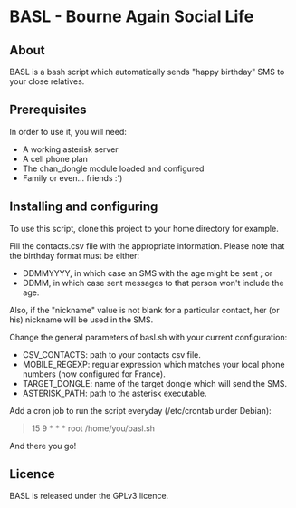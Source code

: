 BASL - Bourne Again Social Life
===============================

## About
BASL is a bash script which automatically sends "happy birthday" SMS to your close relatives.

## Prerequisites
In order to use it, you will need:
- A working asterisk server
- A cell phone plan
- The chan_dongle module loaded and configured
- Family or even... friends :')

## Installing and configuring
To use this script, clone this project to your home directory for example.

Fill the contacts.csv file with the appropriate information.
Please note that the birthday format must be either:
- DDMMYYYY, in which case an SMS with the age might be sent ; or
- DDMM, in which case sent messages to that person won't include the age.

Also, if the "nickname" value is not blank for a particular contact, her (or his) nickname will be used in the SMS.

Change the general parameters of basl.sh with your current configuration:
- CSV_CONTACTS: path to your contacts csv file.
- MOBILE_REGEXP: regular expression which matches your local phone numbers (now configured for France).
- TARGET_DONGLE: name of the target dongle which will send the SMS.
- ASTERISK_PATH: path to the asterisk executable.

Add a cron job to run the script everyday (/etc/crontab under Debian):
> 15 9  \* \* \*  root  /home/you/basl.sh

And there you go!

## Licence
BASL is released under the GPLv3 licence.
